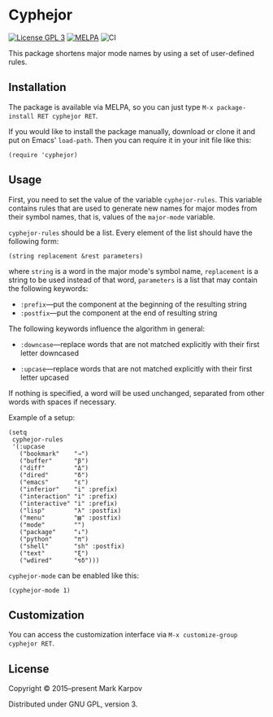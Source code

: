 # Cyphejor

[![License GPL 3](https://img.shields.io/badge/license-GPL_3-green.svg)](http://www.gnu.org/licenses/gpl-3.0.txt)
[![MELPA](https://melpa.org/packages/cyphejor-badge.svg)](https://melpa.org/#/cyphejor)
![CI](https://github.com/mrkkrp/cyphejor/workflows/CI/badge.svg?branch=master)

This package shortens major mode names by using a set of user-defined rules.

## Installation

The package is available via MELPA, so you can just type `M-x
package-install RET cyphejor RET`.

If you would like to install the package manually, download or clone it and
put on Emacs' `load-path`. Then you can require it in your init file like
this:

```emacs-lisp
(require 'cyphejor)
```

## Usage

First, you need to set the value of the variable `cyphejor-rules`. This
variable contains rules that are used to generate new names for major modes
from their symbol names, that is, values of the `major-mode` variable.

`cyphejor-rules` should be a list. Every element of the list should have the
following form:

```emacs-lisp
(string replacement &rest parameters)
```

where `string` is a word in the major mode's symbol name, `replacement` is a
string to be used instead of that word, `parameters` is a list that may
contain the following keywords:

* `:prefix`—put the component at the beginning of the resulting string
* `:postfix`—put the component at the end of resulting string

The following keywords influence the algorithm in general:

* `:downcase`—replace words that are not matched explicitly with their first
  letter downcased

* `:upcase`—replace words that are not matched explicitly with their first
  letter upcased

If nothing is specified, a word will be used unchanged, separated from other
words with spaces if necessary.

Example of a setup:

```emacs-lisp
(setq
 cyphejor-rules
 '(:upcase
   ("bookmark"    "→")
   ("buffer"      "β")
   ("diff"        "Δ")
   ("dired"       "δ")
   ("emacs"       "ε")
   ("inferior"    "i" :prefix)
   ("interaction" "i" :prefix)
   ("interactive" "i" :prefix)
   ("lisp"        "λ" :postfix)
   ("menu"        "▤" :postfix)
   ("mode"        "")
   ("package"     "↓")
   ("python"      "π")
   ("shell"       "sh" :postfix)
   ("text"        "ξ")
   ("wdired"      "↯δ")))
```

`cyphejor-mode` can be enabled like this:

```emacs-lisp
(cyphejor-mode 1)
```

## Customization

You can access the customization interface via `M-x customize-group cyphejor
RET`.

## License

Copyright © 2015–present Mark Karpov

Distributed under GNU GPL, version 3.
